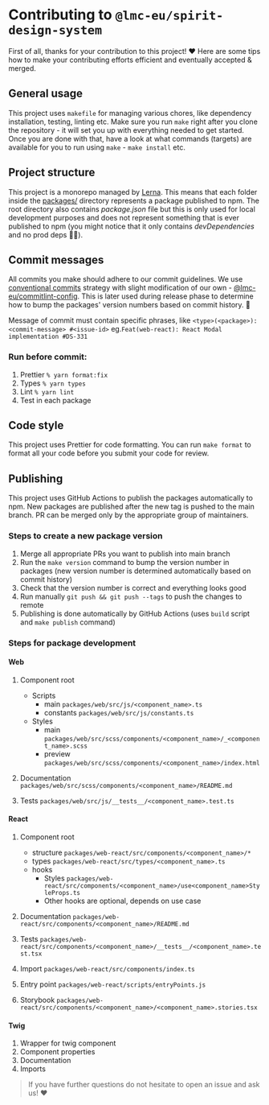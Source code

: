 # Contributing to `@lmc-eu/spirit-design-system`

First of all, thanks for your contribution to this project! ❤️ Here are some tips how to make your contributing efforts efficient and eventually accepted & merged.

## General usage

This project uses `makefile` for managing various chores, like dependency installation, testing, linting etc. Make sure you run `make` right after you clone the repository - it will set you up with everything needed to get started. Once you are done with that, have a look at what commands (targets) are available for you to run using `make` - `make install` etc.

## Project structure

This project is a monorepo managed by [Lerna][lerna-home]. This means that each folder inside the [packages/](../packages) directory represents a package published to npm. The root directory also contains _package.json_ file but this is only used for local development purposes and does not represent something that is ever published to npm (you might notice that it only contains _devDependencies_ and no prod deps 🤷‍♂️).

## Commit messages

All commits you make should adhere to our commit guidelines. We use [conventional commits][conventional-commits] strategy with slight modification of our own - [@lmc-eu/commitlint-config][commitlint-config]. This is later used during release phase to determine how to bump the packages' version numbers based on commit history. 🚀

Message of commit must contain specific phrases, like `<type>(<package>): <commit-message> #<issue-id>` eg.`Feat(web-react): React Modal implementation #DS-331`

### Run before commit:

1. Prettier `% yarn format:fix`
2. Types `% yarn types`
3. Lint `% yarn lint`
4. Test in each package

## Code style

This project uses Prettier for code formatting. You can run `make format` to format all your code before you submit your code for review.

## Publishing

This project uses GitHub Actions to publish the packages automatically to npm. New packages are published after the new tag is pushed to the main branch. PR can be merged only by the appropriate group of maintainers.

### Steps to create a new package version

1. Merge all appropriate PRs you want to publish into main branch
2. Run the `make version` command to bump the version number in packages (new version number is determined automatically based on commit history)
3. Check that the version number is correct and everything looks good
4. Run manually `git push && git push --tags` to push the changes to remote
5. Publishing is done automatically by GitHub Actions (uses `build` script and `make publish` command)

### Steps for package development

#### Web

1. Component root

   - Scripts
     - main `packages/web/src/js/<component_name>.ts`
     - constants `packages/web/src/js/constants.ts`
   - Styles
     - main `packages/web/src/scss/components/<component_name>/_<component_name>.scss`
     - preview `packages/web/src/scss/components/<component_name>/index.html`

2. Documentation `packages/web/src/scss/components/<component_name>/README.md`
3. Tests `packages/web/src/js/__tests__/<component_name>.test.ts`

#### React

1. Component root

   - structure `packages/web-react/src/components/<component_name>/*`
   - types `packages/web-react/src/types/<component_name>.ts`
   - hooks
     - Styles `packages/web-react/src/components/<component_name>/use<component_name>StyleProps.ts`
     - Other hooks are optional, depends on use case

2. Documentation `packages/web-react/src/components/<component_name>/README.md`
3. Tests `packages/web-react/src/components/<component_name>/__tests__/<component_name>.test.tsx`
4. Import `packages/web-react/src/components/index.ts`
5. Entry point `packages/web-react/scripts/entryPoints.js`
6. Storybook `packages/web-react/src/components/<component_name>/<component_name>.stories.tsx`

#### Twig

1. Wrapper for twig component
2. Component properties
3. Documentation
4. Imports

> If you have further questions do not hesitate to open an issue and ask us! ❤️

[conventional-commits]: https://www.conventionalcommits.org
[lerna-home]: https://lernajs.io
[commitlint-config]: https://github.com/lmc-eu/code-quality-tools/tree/main/packages/commitlint-config
